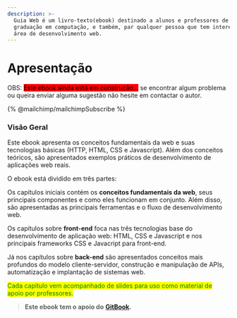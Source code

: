 ```yaml
---
description: >-
  Guia Web é um livro-texto(ebook) destinado a alunos e professores de cursos de
  graduação em computação, e também, par qualquer pessoa que tem interesse pela
  área de desenvolvimento web.
---
```


# Apresentação

OBS: <mark style="background-color:red;">Este ebook ainda está em construção...</mark> se encontrar algum problema ou queira enviar alguma sugestão não hesite em contactar o autor.

{% @mailchimp/mailchimpSubscribe %}

### Visão Geral

Este ebook apresenta os conceitos fundamentais da web e suas tecnologias básicas (HTTP, HTML, CSS e Javascript). Além dos conceitos teóricos, são apresentados exemplos práticos de desenvolvimento de aplicações web reais.

O ebook está dividido em três partes:

Os capítulos iniciais contém os **conceitos fundamentais da web**, seus principais componentes e como eles funcionam em conjunto. Além disso, são apresentadas as principais ferramentas e o fluxo de desenvolvimento web.

Os capítulos sobre **front-end** foca nas três tecnologias base do desenvolvimento de aplicação web: HTML, CSS e Javascript e nos principais frameworks CSS e Javacript para front-end.

Já nos capítulos sobre **back-end** são apresentados conceitos mais profundos do modelo cliente-servidor, construção e manipulação de APIs, automatização e implantação de sistemas web.

<mark style="color:green;">Cada capítulo vem acompanhado de slides para uso como material de apoio por professores.</mark>

> **Este ebook tem o apoio do** [**GitBook**](https://www.gitbook.com/)**.**
